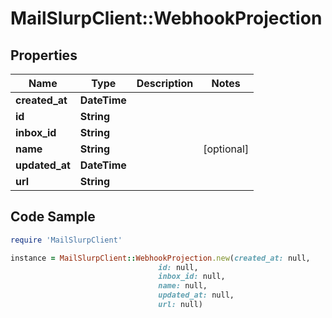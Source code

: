 # MailSlurpClient::WebhookProjection

## Properties

Name | Type | Description | Notes
------------ | ------------- | ------------- | -------------
**created_at** | **DateTime** |  | 
**id** | **String** |  | 
**inbox_id** | **String** |  | 
**name** | **String** |  | [optional] 
**updated_at** | **DateTime** |  | 
**url** | **String** |  | 

## Code Sample

```ruby
require 'MailSlurpClient'

instance = MailSlurpClient::WebhookProjection.new(created_at: null,
                                 id: null,
                                 inbox_id: null,
                                 name: null,
                                 updated_at: null,
                                 url: null)
```


